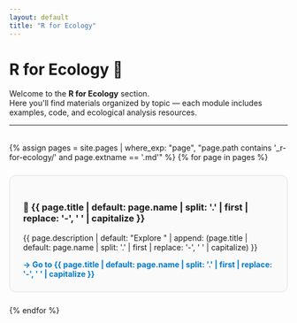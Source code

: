 ```yaml
---
layout: default
title: "R for Ecology"
---
```


# R for Ecology 🌿

Welcome to the **R for Ecology** section.  
Here you'll find materials organized by topic — each module includes examples, code, and ecological analysis resources.

---

<div class="cards">
{% assign pages = site.pages | where_exp: "page", "page.path contains '_r-for-ecology/' and page.extname == '.md'" %}
{% for page in pages %}
  <div class="card">
    <h3>📘 {{ page.title | default: page.name | split: '.' | first | replace: '-', ' ' | capitalize }}</h3>
    <p>{{ page.description | default: "Explore " | append: (page.title | default: page.name | split: '.' | first | replace: '-', ' ' | capitalize) }}</p>
    <a href="{{ page.url }}">→ Go to {{ page.title | default: page.name | split: '.' | first | replace: '-', ' ' | capitalize }}</a>
  </div>
{% endfor %}
</div>

<style>
.cards {
  display: grid;
  grid-template-columns: repeat(auto-fit, minmax(270px, 1fr));
  gap: 1.5rem;
  margin-top: 2rem;
}
.card {
  border: 1px solid #e0e0e0;
  border-radius: 12px;
  padding: 1.5rem;
  background-color: #fafafa;
  transition: transform 0.2s ease, box-shadow 0.2s ease;
}
.card:hover {
  transform: translateY(-4px);
  box-shadow: 0 4px 10px rgba(0,0,0,0.12);
}
.card a {
  text-decoration: none;
  color: #007acc;
  font-weight: bold;
}
</style>
